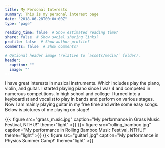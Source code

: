 ```yaml
---
title: My Personal Interests
summary: This is my personal interest page
date: "2018-06-28T00:00:00Z"
type: "page" 

reading_time: false  # Show estimated reading time?
share: false  # Show social sharing links?
profile: false  # Show author profile?
comments: false  # Show comments?

# Optional header image (relative to `assets/media/` folder).
header:
  caption: ""
  image: ""
---
```

I have great interests in musical instruments. Which includes play the piano, violin, and guitar. I started playing piano since I was 4 and competed in numerous competitions. In high school and college, I turned into a keyboardist and vocalist to play in bands and perform on various stages. Now I am mainly playing guitar in my free time and write some easy songs. Below is pictures of me playing on stage!

 {{< figure src="grass_music.jpg" caption="My performance in Grass Music  Festival, NTHU!" theme="light" >}}
 {{< figure src="rolling_bamboo.jpg" caption="My performance in Rolling Bamboo Music Festival, NTHU!" theme="light" >}}
 {{< figure src="guitar1.jpg" caption="My performance in Physics Summer Camp!" theme="light" >}}